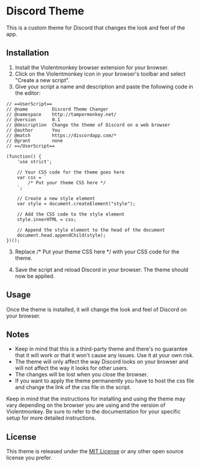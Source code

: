 # Discord Theme

This is a custom theme for Discord that changes the look and feel of the app.

## Installation

1. Install the Violentmonkey browser extension for your browser.
2. Click on the Violentmonkey icon in your browser's toolbar and select "Create a new script".
3. Give your script a name and description and paste the following code in the editor:

```
// ==UserScript==
// @name         Discord Theme Changer
// @namespace    http://tampermonkey.net/
// @version      0.1
// @description  Change the theme of Discord on a web browser
// @author       You
// @match        https://discordapp.com/*
// @grant        none
// ==/UserScript==

(function() {
    'use strict';

    // Your CSS code for the theme goes here
    var css = `
        /* Put your theme CSS here */
    `;

    // Create a new style element
    var style = document.createElement("style");

    // Add the CSS code to the style element
    style.innerHTML = css;

    // Append the style element to the head of the document
    document.head.appendChild(style);
})();
```
3. Replace  /* Put your theme CSS here */  with your CSS code for the theme.

4. Save the script and reload Discord in your browser. The theme should now be applied.

## Usage

Once the theme is installed, it will change the look and feel of Discord on your browser.

## Notes

- Keep in mind that this is a third-party theme and there's no guarantee that it will work or that it won't cause any issues. Use it at your own risk.
- The theme will only affect the way Discord looks on your browser and will not affect the way it looks for other users.
- The changes will be lost when you close the browser.
- If you want to apply the theme permanently you have to host the css file and change the link of the css file in the script.

Keep in mind that the instructions for installing and using the theme may vary depending on the browser you are using and the version of Violentmonkey. Be sure to refer to the documentation for your specific setup for more detailed instructions.

## License

This theme is released under the [MIT License](https://opensource.org/licenses/MIT) or any other open source license you prefer.
